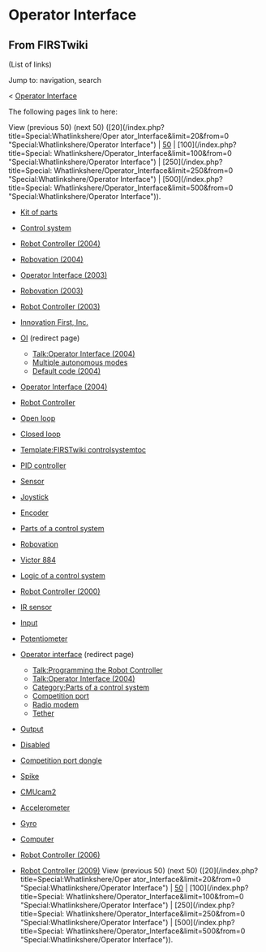 # Operator Interface

## From FIRSTwiki

(List of links)

Jump to: navigation, search

< [Operator Interface](/index.php?title=Operator_Interface&redirect=no "Operator Interface")

The following pages link to here:

View (previous 50) (next 50) ([20](/index.php?title=Special:Whatlinkshere/Oper
ator_Interface&limit=20&from=0 "Special:Whatlinkshere/Operator Interface") | [50](/index.php?title=Special:Whatlinkshere/Operator_Interface&limit=50&from=0 "Special:Whatlinkshere/Operator Interface") | [100](/index.php?title=Special:
Whatlinkshere/Operator_Interface&limit=100&from=0 "Special:Whatlinkshere/Operator Interface") | [250](/index.php?title=Special:
Whatlinkshere/Operator_Interface&limit=250&from=0 "Special:Whatlinkshere/Operator Interface") | [500](/index.php?title=Special:
Whatlinkshere/Operator_Interface&limit=500&from=0 "Special:Whatlinkshere/Operator Interface")).

- [Kit of parts](Kit_of_parts "Kit of parts")
- [Control system](Control_system "Control system")
- [Robot Controller (2004)](Robot_Controller_%282004%29 "Robot Controller \(2004\)")
- [Robovation (2004)](Robovation_%282004%29 "Robovation \(2004\)")
- [Operator Interface (2003)](Operator_Interface_%282003%29 "Operator Interface \(2003\)")
- [Robovation (2003)](Robovation_%282003%29 "Robovation \(2003\)")
- [Robot Controller (2003)](Robot_Controller_%282003%29 "Robot Controller \(2003\)")
- [Innovation First, Inc.](Innovation_First%2C_Inc. "Innovation First, Inc.")
- [OI](/index.php?title=OI&redirect=no "OI") (redirect page) 

  - [Talk:Operator Interface (2004)](Talk:Operator_Interface_%282004%29 "Talk:Operator Interface \(2004\)")
  - [Multiple autonomous modes](Multiple_autonomous_modes "Multiple autonomous modes")
  - [Default code (2004)](Default_code_%282004%29 "Default code \(2004\)")

- [Operator Interface (2004)](Operator_Interface_%282004%29 "Operator Interface \(2004\)")
- [Robot Controller](robot-controller)
- [Open loop](Open_loop "Open loop")
- [Closed loop](Closed_loop "Closed loop")
- [Template:FIRSTwiki controlsystemtoc](Template:FIRSTwiki_controlsystemtoc "Template:FIRSTwiki controlsystemtoc")
- [PID controller](PID_controller "PID controller")
- [Sensor](sensor)
- [Joystick](joystick)
- [Encoder](Encoder "Encoder")
- [Parts of a control system](Parts_of_a_control_system "Parts of a control system")
- [Robovation](robovation)
- [Victor 884](victor-884)
- [Logic of a control system](Logic_of_a_control_system "Logic of a control system")
- [Robot Controller (2000)](Robot_Controller_%282000%29 "Robot Controller \(2000\)")
- [IR sensor](IR_sensor "IR sensor")
- [Input](Input "Input")
- [Potentiometer](Potentiometer "Potentiometer")
- [Operator interface](/index.php?title=Operator_interface&redirect=no "Operator interface") (redirect page) 

  - [Talk:Programming the Robot Controller](Talk:Programming_the_Robot_Controller "Talk:Programming the Robot Controller")
  - [Talk:Operator Interface (2004)](Talk:Operator_Interface_%282004%29 "Talk:Operator Interface \(2004\)")
  - [Category:Parts of a control system](Category:Parts_of_a_control_system "Category:Parts of a control system")
  - [Competition port](Competition_port "Competition port")
  - [Radio modem](Radio_modem "Radio modem")
  - [Tether](Tether "Tether")

- [Output](Output "Output")
- [Disabled](Disabled "Disabled")
- [Competition port dongle](Competition_port_dongle "Competition port dongle")
- [Spike](spike-relay)
- [CMUcam2](CMUcam2 "CMUcam2")
- [Accelerometer](Accelerometer "Accelerometer")
- [Gyro](gyro)
- [Computer](Computer "Computer")
- [Robot Controller (2006)](Robot_Controller_%282006%29 "Robot Controller \(2006\)")
- [Robot Controller (2009)](Robot_Controller_%282009%29 "Robot Controller \(2009\)") View (previous 50) (next 50) ([20](/index.php?title=Special:Whatlinkshere/Oper
  ator_Interface&limit=20&from=0 "Special:Whatlinkshere/Operator Interface") | [50](/index.php?title=Special:Whatlinkshere/Operator_Interface&limit=50&from=0 "Special:Whatlinkshere/Operator Interface") | [100](/index.php?title=Special:
  Whatlinkshere/Operator_Interface&limit=100&from=0 "Special:Whatlinkshere/Operator Interface") | [250](/index.php?title=Special:
  Whatlinkshere/Operator_Interface&limit=250&from=0 "Special:Whatlinkshere/Operator Interface") | [500](/index.php?title=Special:
  Whatlinkshere/Operator_Interface&limit=500&from=0 "Special:Whatlinkshere/Operator Interface")).
